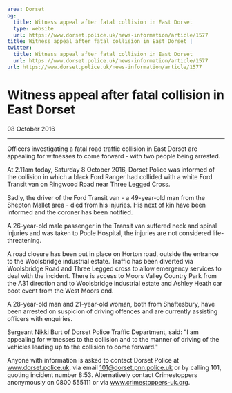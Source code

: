 ```yaml
area: Dorset
og:
  title: Witness appeal after fatal collision in East Dorset
  type: website
  url: https://www.dorset.police.uk/news-information/article/1577
title: Witness appeal after fatal collision in East Dorset |
twitter:
  title: Witness appeal after fatal collision in East Dorset
  url: https://www.dorset.police.uk/news-information/article/1577
url: https://www.dorset.police.uk/news-information/article/1577
```

# Witness appeal after fatal collision in East Dorset

08 October 2016

* * *

Officers investigating a fatal road traffic collision in East Dorset are appealing for witnesses to come forward - with two people being arrested.

At 2.11am today, Saturday 8 October 2016, Dorset Police was informed of the collision in which a black Ford Ranger had collided with a white Ford Transit van on Ringwood Road near Three Legged Cross.

Sadly, the driver of the Ford Transit van - a 49-year-old man from the Shepton Mallet area - died from his injuries. His next of kin have been informed and the coroner has been notified.

A 26-year-old male passenger in the Transit van suffered neck and spinal injuries and was taken to Poole Hospital, the injuries are not considered life-threatening.

A road closure has been put in place on Horton road, outside the entrance to the Woolsbridge industrial estate. Traffic has been diverted via Woolsbridge Road and Three Legged cross to allow emergency services to deal with the incident. There is access to Moors Valley Country Park from the A31 direction and to Woolsbridge industrial estate and Ashley Heath car boot event from the West Moors end.

A 28-year-old man and 21-year-old woman, both from Shaftesbury, have been arrested on suspicion of driving offences and are currently assisting officers with enquiries.

Sergeant Nikki Burt of Dorset Police Traffic Department, said: "I am appealing for witnesses to the collision and to the manner of driving of the vehicles leading up to the collision to come forward."

Anyone with information is asked to contact Dorset Police at www.dorset.police.uk, via email 101@dorset.pnn.police.uk or by calling 101, quoting incident number 8:53. Alternatively contact Crimestoppers anonymously on 0800 555111 or via www.crimestoppers-uk.org.
